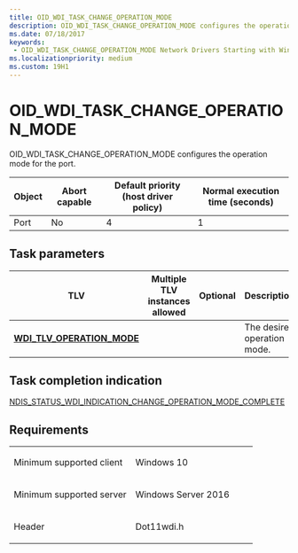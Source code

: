 ```yaml
---
title: OID_WDI_TASK_CHANGE_OPERATION_MODE
description: OID_WDI_TASK_CHANGE_OPERATION_MODE configures the operation mode for the port.
ms.date: 07/18/2017
keywords:
 - OID_WDI_TASK_CHANGE_OPERATION_MODE Network Drivers Starting with Windows Vista
ms.localizationpriority: medium
ms.custom: 19H1
---
```


# OID\_WDI\_TASK\_CHANGE\_OPERATION\_MODE


OID\_WDI\_TASK\_CHANGE\_OPERATION\_MODE configures the operation mode for the port.

| Object | Abort capable | Default priority (host driver policy) | Normal execution time (seconds) |
|--------|---------------|---------------------------------------|---------------------------------|
| Port   | No            | 4                                     | 1                               |

 

## Task parameters


| TLV                                                              | Multiple TLV instances allowed | Optional | Description                 |
|------------------------------------------------------------------|--------------------------------|----------|-----------------------------|
| [**WDI\_TLV\_OPERATION\_MODE**](./wdi-tlv-operation-mode.md) |                                |          | The desired operation mode. |

 

## Task completion indication


[NDIS\_STATUS\_WDI\_INDICATION\_CHANGE\_OPERATION\_MODE\_COMPLETE](ndis-status-wdi-indication-change-operation-mode-complete.md)

Requirements
------------

<table>
<colgroup>
<col width="50%" />
<col width="50%" />
</colgroup>
<tbody>
<tr class="odd">
<td><p>Minimum supported client</p></td>
<td><p>Windows 10</p></td>
</tr>
<tr class="even">
<td><p>Minimum supported server</p></td>
<td><p>Windows Server 2016</p></td>
</tr>
<tr class="odd">
<td><p>Header</p></td>
<td>Dot11wdi.h</td>
</tr>
</tbody>
</table>

 


